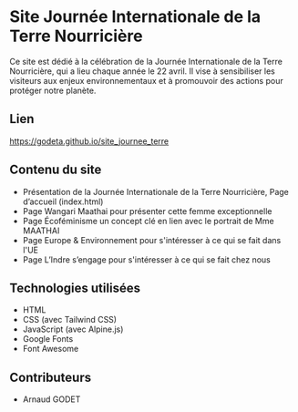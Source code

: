 # Site Journée Internationale de la Terre Nourricière

Ce site est dédié à la célébration de la Journée Internationale de la Terre Nourricière, qui a lieu chaque année le 22 avril. Il vise à sensibiliser les visiteurs aux enjeux environnementaux et à promouvoir des actions pour protéger notre planète.

## Lien
https://godeta.github.io/site_journee_terre

## Contenu du site

* Présentation de la Journée Internationale de la Terre Nourricière, Page d’accueil (index.html)
* Page Wangari Maathai pour présenter cette femme exceptionnelle
* Page Écoféminisme un concept clé en lien avec le portrait de Mme MAATHAI
* Page Europe & Environnement pour s'intéresser à ce qui se fait dans l'UE
* Page L’Indre s’engage pour s'intéresser à ce qui se fait chez nous

## Technologies utilisées

* HTML
* CSS (avec Tailwind CSS)
* JavaScript (avec Alpine.js)
* Google Fonts
* Font Awesome

## Contributeurs

* Arnaud GODET
